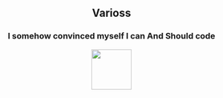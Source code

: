 <h2 align="center">Varioss</h1>

<h3 align="center">
  I somehow convinced myself I can And Should code
  
</h3>
<p align="center">
<a href="https://discord.com/users/215936326401392640"><code><img src="https://discord.c99.nl/widget/theme-4/215936326401392640.png" height="80px"></code></a>
</p>
<!-- In love with crazy anime ladies. -->
